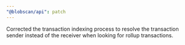 ```yaml
---
"@blobscan/api": patch
---
```


Corrected the transaction indexing process to resolve the transaction sender instead of the receiver when looking for rollup transactions.
